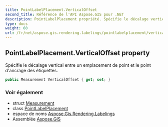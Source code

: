 ```yaml
---
title: PointLabelPlacement.VerticalOffset
second_title: Référence de l'API Aspose.GIS pour .NET
description: PointLabelPlacement propriété. Spécifie le décalage vertical entre un emplacement de point et le point dancrage des étiquettes.
type: docs
weight: 60
url: /fr/net/aspose.gis.rendering.labelings/pointlabelplacement/verticaloffset/
---
```

## PointLabelPlacement.VerticalOffset property

Spécifie le décalage vertical entre un emplacement de point et le point d'ancrage des étiquettes.

```csharp
public Measurement VerticalOffset { get; set; }
```

### Voir également

* struct [Measurement](../../../aspose.gis.rendering/measurement/)
* class [PointLabelPlacement](../)
* espace de noms [Aspose.Gis.Rendering.Labelings](../../pointlabelplacement/)
* Assemblée [Aspose.GIS](../../../)


